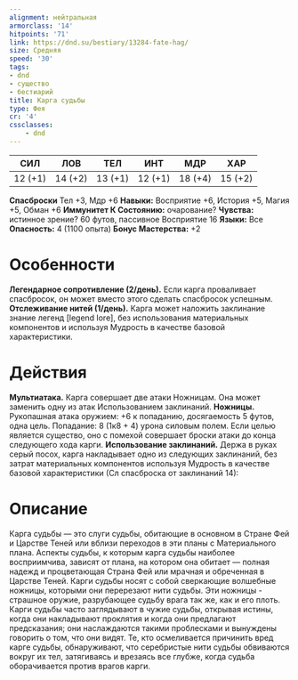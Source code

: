 ```yaml
---
alignment: нейтральная
armorclass: '14'
hitpoints: '71'
link: https://dnd.su/bestiary/13284-fate-hag/
size: Средняя
speed: '30'
tags:
- dnd
- существо
- бестиарий
title: Карга судьбы
type: Фея
cr: '4'
cssclasses:
    - dnd
---
```



| СИЛ | ЛОВ | ТЕЛ | ИНТ | МДР | ХАР |
|---|---|---|---|---|---|
| 12 (+1) | 14 (+2) | 13 (+1) | 12 (+1) | 18 (+4) | 15 (+2) |
**Спасброски** Тел +3, Мдр +6
**Навыки:** Восприятие +6, История +5, Магия +5, Обман +6
**Иммунитет К Состоянию:** очарование?
**Чувства:** истинное зрение? 60 футов, пассивное Восприятие 16
**Языки:** Все
**Опасность:** 4 (1100 опыта)
**Бонус Мастерства:** +2


# Особенности
**Легендарное сопротивление (2/день).** Если карга проваливает спасбросок, он может вместо этого сделать спасбросок успешным.
**Отслеживание нитей (1/день).** Карга может наложить заклинание знание легенд [legend lore], без использования материальных компонентов и используя Мудрость в качестве базовой характеристики.


# Действия
**Мультиатака.** Карга совершает две атаки Ножницам. Она может заменить одну из атак Использованием заклинаний.
**Ножницы.** Рукопашная атака оружием: +6 к попаданию, досягаемость 5 футов, одна цель. Попадание: 8 (1к8 + 4) урона силовым полем. Если целью является существо, оно с помехой совершает броски атаки до конца следующего хода карги.
**Использование заклинаний.** Держа в руках серый посох, карга накладывает одно из следующих заклинаний, без затрат материальных компонентов используя Мудрость в качестве базовой характеристики (Сл спасброска от заклинаний 14):


# Описание
Карга судьбы — это слуги судьбы, обитающие в основном в Стране Фей и Царстве Теней или вблизи переходов в эти планы с Материального плана. Аспекты судьбы, к которым карга судьбы наиболее восприимчива, зависят от плана, на котором она обитает — полная надежд и процветающая Страна Фей или мрачная и обреченная в Царстве Теней. Карги судьбы носят с собой сверкающие волшебные ножницы, которыми они перерезают нити судьбы. Эти ножницы - страшное оружие, разрубающее судьбу врага так же, как и его плоть. Карги судьбы часто заглядывают в чужие судьбы, открывая истины, когда они накладывают проклятия и когда они предлагают предсказания; они наслаждаются такими проблесками и вынуждены говорить о том, что они видят. Те, кто осмеливается причинить вред карге судьбы, обнаруживают, что серебристые нити судьбы обвиваются вокруг их тел, затягиваясь и врезаясь все глубже, когда судьба оборачивается против врагов карги.